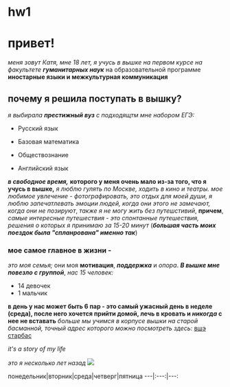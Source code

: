 # hw1
# привет!
*меня зовут Катя, мне 18 лет, я учусь в вышке на первом курсе* _на факультете_ ***гуманитарных наук*** на образовательной программе  **иностарные языки и межкультурная коммуникация** 
## почему я решила поступать в вышку?
_я выбирала **престижный вуз** c подходящтм мне набором ЕГЭ:_
+ Русский язык
- Базовая математика 
+ Обществознание 
- Английский язык

***в свободное время,*** **которого у меня очень мало из-за того, что я учусь в вышке,** _я люблю гулять по Москве, ходить в кино и театры._ *мое любимое увлечение - фотографировать, это отдых для моей души, я люблю запечатлевать эмоции людей, когда они этого не замечают, когда они не позируют*, _также_ *я не могу жить без путешстивий*, **причем**, _самые интересные путешествия - это спонтанные путешествия, решения о которых я принимаю за 15-20 минут_ (***большая часть моих поездок была "спланрована" именно так***)
### мое самое главное в жизни -
_это моя семья;_ они моя **мотивация**, ***поддержка***  и *опора*.
***В вышке мне повезло с группой***, _нас 15 человек:_

+ 14 девочек 
+ 1 мальчик 

**в день у нас может быть 6 пар - это самый ужасный день в неделе (среда), после него хочется прийти домой, лечь в кровать и _никогда_ с нее не вставать** _больше_
*мы учимся в корпусе вышки на старой басманной, точный адрес которого можно посмотреть здесь:* [вшэ старбас](https://www.hse.ru/ba/lang/)

_it's a story of my life_


*это я несколько лет назад* ![](https://pp.userapi.com/c627423/v627423758/29826/83TwcTYbsEE.jpg)

понедельник|вторник|среда|четверг|пятница
---|:---:|---:

